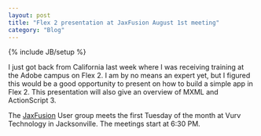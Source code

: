 ```yaml
---
layout: post
title: "Flex 2 presentation at JaxFusion August 1st meeting"
category: "Blog"
---
```

{% include JB/setup %}

I just got back from California last week where I was receiving training at the Adobe campus on Flex 2\. I am by no means an expert yet, but I figured this would be a good opportunity to present on how to build a simple app in Flex 2\. This presentation will also give an overview of MXML and ActionScript 3.

The [JaxFusion](http://www.jaxfusion.org) User group meets the first Tuesday of the month at Vurv Technology in Jacksonville. The meetings start at 6:30 PM.